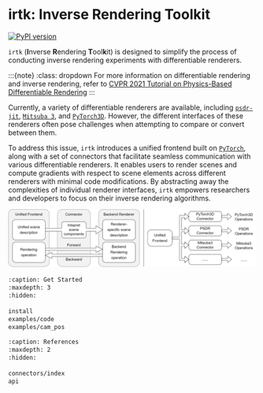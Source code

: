 # irtk: Inverse Rendering Toolkit

[![PyPI version](https://badge.fury.io/py/irtk.svg)](https://badge.fury.io/py/irtk)

`irtk` (**I**nverse **R**endering **T**ool**k**it) is designed to simplify the process of conducting inverse rendering experiments with differentiable renderers. 

:::{note} 
:class: dropdown
For more information on differentiable rendering and inverse rendering, refer to [CVPR 2021 Tutorial on Physics-Based Differentiable Rendering](https://diff-render.org/tutorials/cvpr2021/)
:::

Currently, a variety of differentiable renderers are available, including [`psdr-jit`](https://github.com/andyyankai/psdr-jit), [`Mitsuba 3`](https://github.com/mitsuba-renderer/mitsuba3), and [`PyTorch3D`](https://pytorch3d.org/). However, the different interfaces of these renderers often pose challenges when attempting to compare or convert between them.

To address this issue, `irtk` introduces a unified frontend built on [`PyTorch`](https://pytorch.org/), along with a set of connectors that facilitate seamless communication with various differentiable renderers. It enables users to render scenes and compute gradients with respect to scene elements across different renderers with minimal code modifications. By abstracting away the complexities of individual renderer interfaces, `irtk` empowers researchers and developers to focus on their inverse rendering algorithms.

![irtk framework overview](../images/toolkit.png)

```{toctree}
:caption: Get Started
:maxdepth: 3
:hidden:

install
examples/code
examples/cam_pos
```

```{toctree}
:caption: References
:maxdepth: 2
:hidden:

connectors/index
api
```
